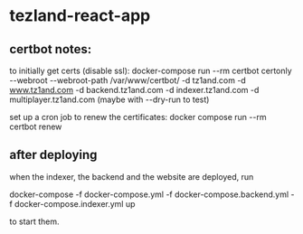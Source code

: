 # tezland-react-app

## certbot notes:
to initially get certs (disable ssl):
docker-compose run --rm  certbot certonly --webroot --webroot-path /var/www/certbot/ -d tz1and.com -d www.tz1and.com -d backend.tz1and.com -d indexer.tz1and.com -d multiplayer.tz1and.com
(maybe with --dry-run to test)

set up a cron job to renew the certificates:
docker compose run --rm certbot renew

## after deploying

when the indexer, the backend and the website are deployed, run

docker-compose -f docker-compose.yml -f docker-compose.backend.yml -f docker-compose.indexer.yml up

to start them.